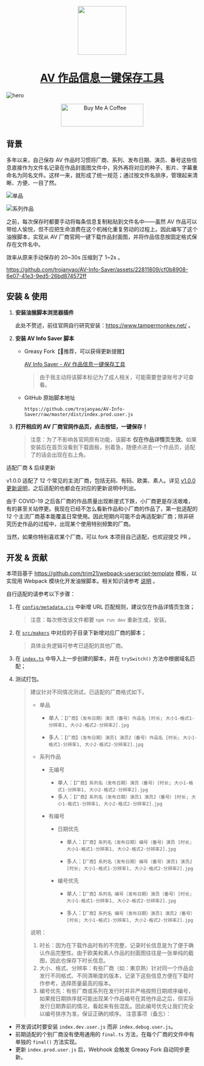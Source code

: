 <p align="center">
  <a href="https://github.com/trojanyao/AV-Info-Saver">
    <picture>
      <source media="(prefers-color-scheme: dark)" srcset="https://raw.githubusercontent.com/trojanyao/AV-Info-Saver/master/readme/assets/icon.png">
      <img src="https://raw.githubusercontent.com/trojanyao/AV-Info-Saver/master/readme/assets/icon.png" height="128">
    </picture>
    <h1 align="center">AV 作品信息一键保存工具</h1>
  </a>
</p>

![hero](https://raw.githubusercontent.com/trojanyao/AV-Info-Saver/master/readme/assets/hero.png)

<p align="center">
  <a href="https://www.buymeacoffee.com/trojanyao" target="_blank"><img src="https://cdn.buymeacoffee.com/buttons/v2/default-yellow.png" alt="Buy Me A Coffee" style="height: 60px !important;width: 217px !important;" ></a>
</p>

## 背景

多年以来，自己保存 AV 作品时习惯将厂商、系列、发布日期、演员、番号这些信息直接作为文件名记录在作品封面图文件中，另外再将对应的种子、影片、字幕重命名为同名文件。这样一来，就形成了统一规范；通过按文件名排序，管理起来清晰、方便、一目了然。

![单品](https://raw.githubusercontent.com/trojanyao/AV-Info-Saver/master/readme/assets/finder-single.png)

![系列作品](https://raw.githubusercontent.com/trojanyao/AV-Info-Saver/master/readme/assets/finder-series.png)

之前，每次保存时都要手动将每条信息复制粘贴到文件名中——虽然 AV 作品可以带给人愉悦，但不应把生命浪费在这个机械化重复劳动的过程上。因此编写了这个油猴脚本，实现从 AV 厂商官网一键下载作品封面图，并将作品信息按固定格式保存在文件名中。

效率从原来手动保存的 20\~30s 压缩到了 1\~2s 。

https://github.com/trojanyao/AV-Info-Saver/assets/22811809/cf0b8908-6e07-41e3-9ed5-26bd874572ff

## 安装 & 使用

1. **安装油猴脚本浏览器插件**

   此处不赘述，前往官网自行研究安装：https://www.tampermonkey.net/ 。

2. **安装 AV Info Saver 脚本**

   - Greasy Fork【🥇推荐，可以获得更新提醒】

     [AV Info Saver - AV 作品信息一键保存工具](https://greasyfork.org/zh-CN/scripts/482729-av-info-saver-av-作品信息一键保存工具)

     > 由于我主动将该脚本标记为了成人相关，可能需要登录账号才可查看。

   - GitHub 原始脚本地址

     ```
     https://github.com/trojanyao/AV-Info-Saver/raw/master/dist/index.prod.user.js
     ```

3. **打开相应的 AV 厂商官网作品页，点击按钮，一键保存！**

   > 注意：为了不影响各官网原有功能，该脚本 **仅在作品详情页生效**。如果安装后在首页没看到下载面板，别着急，随便点进去一个作品页，适配了的话会出现在右上角。

适配厂商 & 后续更新

v1.0.0 适配了 12 个常见的主流厂商，包括无码、有码、欧美、素人。详见 [v1.0.0 更新说明](https://github.com/trojanyao/AV-Info-Saver/releases/tag/v1.0.0)，之后适配的也都会在对应的更新说明中列出。

由于 COVID-19 之后各厂商的作品质量出现断崖式下跌，小厂商更是存活艰难，有的甚至关站停更。我现在已经不怎么看新作品和小厂商的作品了，第一批适配的 12 个主流厂商基本能覆盖日常使用。因此短期内可能不会再适配新厂商；除非研究历史作品的过程中，出现某个使用特别频繁的厂商。

当然，如果你特别喜欢某个厂商，可以 fork 本项目自己适配，也欢迎提交 PR 。

## 开发 & 贡献
本项目基于 https://github.com/trim21/webpack-userscript-template 模板，以实现用 Webpack 模块化开发油猴脚本。相关知识请参考 [说明](https://github.com/trojanyao/AV-Info-Saver/tree/master/readme/readme.cn.md) 。

自行适配的请参考以下步骤：

1. 在 [`config/metadata.cjs`](https://github.com/trojanyao/AV-Info-Saver/tree/master/config/metadata.cjs) 中新增 URL 匹配规则，建议仅在作品详情页生效；

   > 注意：每次修改该文件都要 `npm run dev` 重新生成，安装。

2. 在 [`src/makers`](https://github.com/trojanyao/AV-Info-Saver/tree/master/src/makers) 中对应的子目录下新增对应厂商的脚本；

   > 具体业务逻辑可参考已适配的其他厂商。

3. 在 [`index.ts`](https://github.com/trojanyao/AV-Info-Saver/tree/master/src/index.ts) 中导入上一步创建的脚本，并在 `trySwitch()` 方法中根据域名匹配；

4. 测试打包。

   > 建议针对不同情况测试，已适配的厂商格式如下。
   >
   > - 单品
   >
   >   - 单人：`【厂商】（发布日期）演员（番号）作品名 [时长; 大小1-格式1-分辨率1, 大小2-格式2-分辨率2].jpg`
   >
   >   - 多人：`【厂商】（发布日期）演员1 演员2（番号）作品名 [时长; 大小1-格式1-分辨率1, 大小2-格式2-分辨率2].jpg`
   >
   > - 系列作品
   >
   >   - 无编号
   >
   >     - 单人：`【厂商】系列名（发布日期）演员（番号）[时长; 大小1-格式1-分辨率1, 大小2-格式2-分辨率2].jpg`
   >     - 多人：`【厂商】系列名（发布日期）演员1 演员2（番号）[时长; 大小1-格式1-分辨率1, 大小2-格式2-分辨率2].jpg`
   >
   >   - 有编号
   >
   >     - 日期优先
   >
   >       - 单人：`【厂商】系列名（发布日期）编号（番号）演员 [时长; 大小1-格式1-分辨率1, 大小2-格式2-分辨率2].jpg`
   >
   >       - 多人：`【厂商】系列名（发布日期）编号（番号）演员1 演员2 [时长; 大小1-格式1-分辨率1, 大小2-格式2-分辨率2].jpg`
   >
   >     - 编号优先
   >
   >       - 单人：`【厂商】系列名 编号（发布日期）演员（番号）[时长; 大小1-格式1-分辨率1, 大小2-格式2-分辨率2].jpg`
   >
   >       - 多人：`【厂商】系列名 编号（发布日期）演员1 演员2（番号）[时长; 大小1-格式1-分辨率1, 大小2-格式2-分辨率2].jpg`
   >
   > 说明：
   >
   > 1. 时长：因为在下载作品时有的不完整，记录时长信息是为了便于确认作品完整性。由于欧美和素人作品的封面图往往是一张单纯的截图，因此也保存下时长信息。
   > 2. 大小、格式、分辨率：有些厂商（如：東京熱）针对同一个作品会发行不同格式、不同清晰度的版本，记录下这些信息方便在下载时作参考，选择质量最高的版本。
   > 3. 编号优先：有些厂商或系列在发行时并非严格按照日期顺序编号，如果按日期排序就可能出现某个作品编号在其他作品之后，但实际发行日期靠前的情况，看起来有些混乱。因此编号优先让我们完全以编号排序为准，保证正确的顺序。
注意事项（备忘）：

-   开发调试时要安装 `index.dev.user.js` 而非 `index.debug.user.js`。
-   前期适配的个别厂商没有使用通用的 `final.ts` 方法，在每个厂商的文件中有单独的 `final()` 方法实现。
-   更新 `index.prod.user.js` 后，Webhook 会触发 Greasy Fork 自动同步更新。

